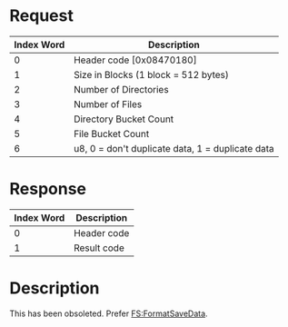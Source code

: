 # Request

| Index Word | Description                                      |
|------------|--------------------------------------------------|
| 0          | Header code \[0x08470180\]                       |
| 1          | Size in Blocks (1 block = 512 bytes)             |
| 2          | Number of Directories                            |
| 3          | Number of Files                                  |
| 4          | Directory Bucket Count                           |
| 5          | File Bucket Count                                |
| 6          | u8, 0 = don't duplicate data, 1 = duplicate data |

# Response

| Index Word | Description |
|------------|-------------|
| 0          | Header code |
| 1          | Result code |

# Description

This has been obsoleted. Prefer
[FS:FormatSaveData](FS:FormatSaveData "wikilink").